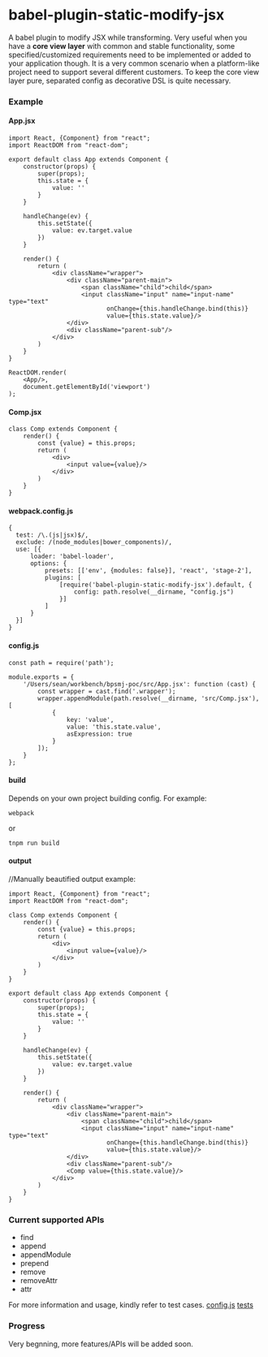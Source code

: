 # babel-plugin-static-modify-jsx

A babel plugin to modify JSX while transforming. Very useful when you have a **core view layer** with common and stable functionality, some specified/customized requirements need to be implemented or added to your application though. It is a very common scenario when a platform-like project need to support several different customers.
To keep the core view layer pure, separated config as decorative DSL is quite necessary.

### Example

#### App.jsx
```
import React, {Component} from "react";
import ReactDOM from "react-dom";

export default class App extends Component {
    constructor(props) {
        super(props);
        this.state = {
            value: ''
        }
    }

    handleChange(ev) {
        this.setState({
            value: ev.target.value
        })
    }

    render() {
        return (
            <div className="wrapper">
                <div className="parent-main">
                    <span className="child">child</span>
                    <input className="input" name="input-name" type="text"
                           onChange={this.handleChange.bind(this)}
                           value={this.state.value}/>
                </div>
                <div className="parent-sub"/>
            </div>
        )
    }
}

ReactDOM.render(
    <App/>,
    document.getElementById('viewport')
);
```

#### Comp.jsx
```
class Comp extends Component {
    render() {
        const {value} = this.props;
        return (
            <div>
                <input value={value}/>
            </div>
        )
    }
}
```

#### webpack.config.js
```
{
  test: /\.(js|jsx)$/,
  exclude: /(node_modules|bower_components)/,
  use: [{
      loader: 'babel-loader',
      options: {
          presets: [['env', {modules: false}], 'react', 'stage-2'],
          plugins: [
              [require('babel-plugin-static-modify-jsx').default, {
                  config: path.resolve(__dirname, "config.js")
              }]
          ]
      }
  }]
}
```

#### config.js
```
const path = require('path');

module.exports = {
    '/Users/sean/workbench/bpsmj-poc/src/App.jsx': function (cast) {
        const wrapper = cast.find('.wrapper');
        wrapper.appendModule(path.resolve(__dirname, 'src/Comp.jsx'), [
            {
                key: 'value',
                value: 'this.state.value',
                asExpression: true
            }
        ]);
    }
};
```

#### build
Depends on your own project building config. For example:
```
webpack
```
or
```
tnpm run build
```

#### output
//Manually beautified output example:
```
import React, {Component} from "react";
import ReactDOM from "react-dom";

class Comp extends Component {
    render() {
        const {value} = this.props;
        return (
            <div>
                <input value={value}/>
            </div>
        )
    }
}

export default class App extends Component {
    constructor(props) {
        super(props);
        this.state = {
            value: ''
        }
    }

    handleChange(ev) {
        this.setState({
            value: ev.target.value
        })
    }

    render() {
        return (
            <div className="wrapper">
                <div className="parent-main">
                    <span className="child">child</span>
                    <input className="input" name="input-name" type="text"
                           onChange={this.handleChange.bind(this)}
                           value={this.state.value}/>
                </div>
                <div className="parent-sub"/>
                <Comp value={this.state.value}/>
            </div>
        )
    }
}
```
### Current supported APIs

- find
- append
- appendModule
- prepend
- remove
- removeAttr
- attr

For more information and usage, kindly refer to test cases.
[config.js](https://github.com/seanpan/babel-plugin-static-modify-jsx/blob/master/config.js)
[tests](https://github.com/seanpan/babel-plugin-static-modify-jsx/tree/master/test)

### Progress

Very begnning, more features/APIs will be added soon.





